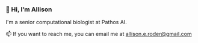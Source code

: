 ### 👋 Hi, I’m Allison 

I'm a senior computational biologist at Pathos AI.  

📫 If you want to reach me, you can email me at allison.e.roder@gmail.com

<!---
aeroder/aeroder is a ✨ special ✨ repository because its `README.md` (this file) appears on your GitHub profile.
You can click the Preview link to take a look at your changes.
--->
